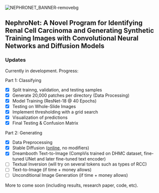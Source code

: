 ![NEPHRONET_BANNER-removebg](https://user-images.githubusercontent.com/69687926/210128807-13c16e13-4502-43ea-9654-f94a16fdf03b.png)
## NephroNet: A Novel Program for Identifying Renal Cell Carcinoma and Generating Synthetic Training Images with Convolutional Neural Networks and Diffusion Models

### Updates
Currently in development. Progress:

Part 1: Classifying
- [x] Split trainng, validation, and testing samples
- [x] Generate 20,000 patches per directory (Data Processing)
- [x] Model Training (ResNet-18 @ 40 Epochs)
- [x] Testing on Whole-Slide Images
- [x] Implement thresholding with a grid search
- [x] Visualization of predictions
- [x] Final Testing & Confusion Matrix

Part 2: Generating
- [x] Data Preprocessing
- [x] Stable Diffusion ([online](https://diffusion.chat), no modifiers)
- [x] Dreambooth Text-to-Image (CompVis trained on DHMC dataset, fine-tuned UNet and later fine-tuned text encoder)
- [ ] Textual Inversion (will try on several tokens such as types of RCC)
- [ ] Text-to-Image (if time + money allows)
- [ ] Unconditional Image Generation (if time + money allows)

More to come soon (including results, research paper, code, etc).
